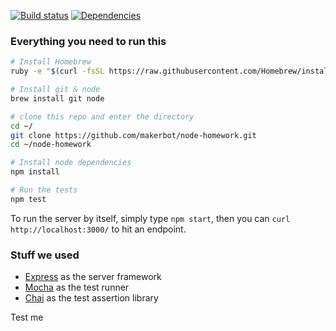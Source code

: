[![Build status](https://travis-ci.org/makerbot/node-homework.svg?branch=master)](https://travis-ci.org/makerbot/node-homework)
[![Dependencies](https://david-dm.org/makerbot/node-homework.svg)](https://david-dm.org/makerbot/node-homework)

### Everything you need to run this

```sh
# Install Homebrew
ruby -e "$(curl -fsSL https://raw.githubusercontent.com/Homebrew/install/master/install)"

# Install git & node
brew install git node

# clone this repo and enter the directory
cd ~/
git clone https://github.com/makerbot/node-homework.git
cd ~/node-homework

# Install node dependencies
npm install

# Run the tests
npm test
```

To run the server by itself, simply type `npm start`, then you can `curl http://localhost:3000/` to hit an endpoint.

### Stuff we used
* [Express](http://expressjs.com/) as the server framework
* [Mocha](http://mochajs.org/) as the test runner
* [Chai](http://chaijs.com/) as the test assertion library

Test me
